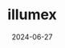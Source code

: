 ---  
layout: startup_page  
title: "illumex"  
id: "illumex.ai"  
permalink: "/illumexillumex.ai06272024/"  
website: "https://illumex.ai/"  
funding_round: "Seed"  
funding_amount: "$13M"  
investors: "Cardumen Capital, Amdocs Ventures, Samsung Ventures, ICI Fund, Jibe Ventures, Iron Nation Fund, Ginossar Ventures, ICON Fund, Today Ventures"  
about: "illumex provides a Generative Semantic Fabric platform that acts as an intermediate layer to reconcile data silos and automatically add context to data, enabling reliable and transparent AI initiatives. It uses generative AI to create a semantic layer unifying data and adding business context, generating consistent domain-specific terminology. This solves challenges in using structured data with generative AI by ensuring a single source of truth and accurate LLM responses."  
markets: "AI, Data Management, Artificial Intelligence (AI), Data Center, Mapping Services, Business/Productivity Software, Database Software, Big Data, SaaS, Artificial Intelligence & Machine Learning"  
hq: "New York, New York, United States"  
founded_year: "2021"  
linkedin: "https://www.linkedin.com/company/illumexai"  
twitter: "https://twitter.com/AiIllumex"  
instagram: ""  
facebook: "https://www.facebook.com/illumex.datacatalog"  
crunchbase: "https://www.crunchbase.com/organization/illumex"  
pitchbook: "https://pitchbook.com/profiles/company/469182-34"  

date_display: "27-Jun-2024"  
date: "2024-06-27"

# SEO Optimization  
meta_title: "illumex - Seed Funding ($13M)"  
meta_description: "illumex, illumex provides a Generative Semantic Fabric platform that acts as an intermediate layer to reconcile data silos and automatically add context to dat..."  
meta_keywords: "illumex, AI, Data Management, Artificial Intelligence (AI), Data Center, Mapping Services, Business/Productivity Software, Database Software, Big Data, SaaS, Artificial Intelligence & Machine Learning, Seed funding"  
canonical_url: "https://startup.projectstartups.com/illumexillumex.ai06272024/"  
---